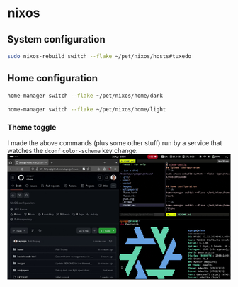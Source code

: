 # nixos
## System configuration
```sh
sudo nixos-rebuild switch --flake ~/pet/nixos/hosts#tuxedo
```

## Home configuration
```sh
home-manager switch --flake ~/pet/nixos/home/dark
```
```sh
home-manager switch --flake ~/pet/nixos/home/light
```
### Theme toggle
I made the above commands (plus some other stuff) run by a service that watches the `dconf` `color-scheme` key change:  
<img src="images/gnome-theme-toggle.gif" alt="demo" loop=infinite>
